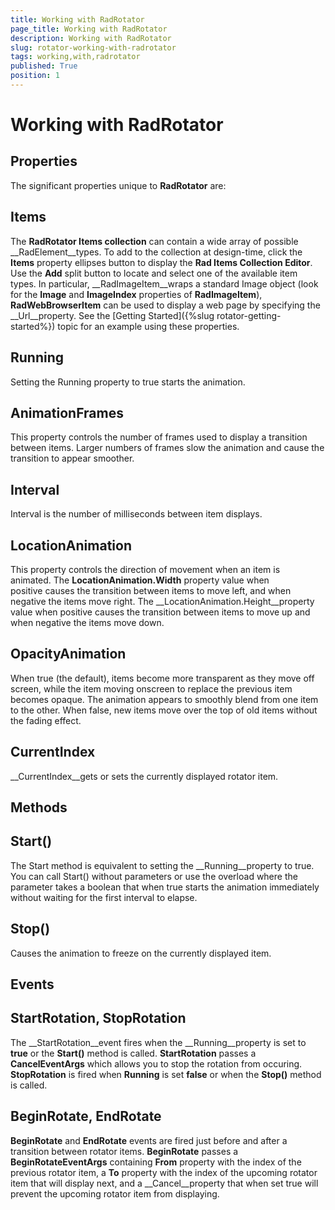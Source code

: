 ```yaml
---
title: Working with RadRotator
page_title: Working with RadRotator
description: Working with RadRotator
slug: rotator-working-with-radrotator
tags: working,with,radrotator
published: True
position: 1
---
```


# Working with RadRotator



## Properties

The significant properties unique to __RadRotator__ are:

## Items

The __RadRotator Items collection__ can contain a wide array of possible __RadElement__types. To add to the collection at design-time, click the __Items__ property ellipses button to display the __Rad Items Collection Editor__. Use the __Add__ split button to locate and select one of the available item types. In particular, __RadImageItem__wraps a standard Image object (look for the __Image__ and __ImageIndex__ properties of __RadImageItem__), __RadWebBrowserItem__ can be used to display a web page by specifying the __Url__property. See the [Getting Started]({%slug rotator-getting-started%}) topic for an example using these properties.

## Running

Setting the Running property to true starts the animation.

## AnimationFrames

This property controls the number of frames used to display a transition between items. Larger numbers of frames slow the animation and cause the transition to appear smoother.

## Interval

Interval is the number of milliseconds between item displays.

## LocationAnimation

This property controls the direction of movement when an item is animated. The __LocationAnimation.Width__ property value when positive causes the transition between items to move left, and when negative the items move right. The __LocationAnimation.Height__property value when positive causes the transition between items to move up and when negative the items move down.

## OpacityAnimation

When true (the default), items become more transparent as they move off screen, while the item moving onscreen to replace the previous item becomes opaque. The animation appears to smoothly blend from one item to the other. When false, new items move over the top of old items without the fading effect.

## CurrentIndex

__CurrentIndex__gets or sets the currently displayed rotator item.

## Methods

## Start()

The Start method is equivalent to setting the __Running__property to true. You can call Start() without parameters or use the overload where the parameter takes a boolean that when true starts the animation immediately without waiting for the first interval to elapse.

## Stop()

Causes the animation to freeze on the currently displayed item.

## Events

## StartRotation, StopRotation

The __StartRotation__event fires when the __Running__property is set to __true__ or the __Start()__ method is called. __StartRotation__ passes a __CancelEventArgs__ which allows you to stop the rotation from occuring. __StopRotation__ is fired when __Running__ is set __false__ or when the __Stop()__ method is called.

## BeginRotate, EndRotate

__BeginRotate__ and __EndRotate__ events are fired just before and after a transition between rotator items. __BeginRotate__ passes a __BeginRotateEventArgs__ containing __From__ property with the index of the previous rotator item, a __To__ property with the index of the upcoming rotator item that will display next, and a __Cancel__property that when set true will prevent the upcoming rotator item from displaying.
